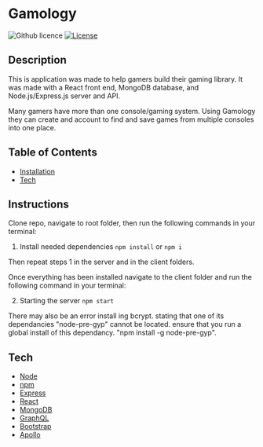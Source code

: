 # Gamology

![Github licence](http://img.shields.io/badge/license-MIT-blue.svg)
[![License](https://img.shields.io/badge/License-Apache%202.0-blue.svg)](https://opensource.org/licenses/Apache-2.0)

## Description

This is application was made to help gamers build their gaming library. It was made with a React front end, MongoDB database, and Node.js/Express.js server and API.

Many gamers have more than one console/gaming system. Using Gamology they can create and account to find and save games from multiple consoles into one place.

## Table of Contents

* [Installation](#installation)
* [Tech](#tech)

## Instructions

Clone repo, navigate to root folder, then run the following commands in your terminal:

1. Install needed dependencies
`npm install` or `npm i`

Then repeat steps 1 in the server and in the client folders.

Once everything has been installed navigate to the client folder and run the following command in your terminal:

2. Starting the server
`npm start`

There may also be an error install ing bcrypt. stating that one of its dependancies "node-pre-gyp" cannot be located. ensure that you run a global install of this dependancy. "npm install -g node-pre-gyp".

## Tech

* [Node](https://nodejs.org/en/)
* [npm](https://www.npmjs.com/)
* [Express](https://expressjs.com/)
* [React](https://reactjs.org/)
* [MongoDB](https://www.mongodb.com/)
* [GraphQL](https://graphql.org/)
* [Bootstrap](https://getbootstrap.com/)
* [Apollo](https://www.apollographql.com/)
